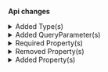 **Api changes**

<details>
<summary>Added Type(s)</summary>

- added type `PaymentTransactionInterfaceIdSetMessage`
- added type `PaymentTransactionInterfaceIdSetMessagePayload`
- added type `PaymentSetTransactionInterfaceIdAction`
- added type `DiscountCombinationMode`
- added type `DiscountsConfiguration`
- added type `ProjectSetDiscountsConfigurationAction`
- added type `SearchFuzzyExpression`
- added type `SearchFuzzyValue`
</details>

<details>
<summary>Added QueryParameter(s)</summary>

- added query parameter `filter[attributes]` to method `get /{projectKey}/product-projections`
- added query parameter `filter[attributes]` to method `get /{projectKey}/product-projections/key={key}`
- added query parameter `filter[attributes]` to method `get /{projectKey}/product-projections/{ID}`
- added query parameter `filter[attributes]` to method `get /{projectKey}/in-store/key={storeKey}/product-projections/key={key}`
- added query parameter `filter[attributes]` to method `get /{projectKey}/in-store/key={storeKey}/product-projections/{ID}`
</details>

<details>
<summary>Required Property(s)</summary>

- changed property `variantSelection` of type `ProductSelectionProductAddedMessage` to be optional
- changed property `variantExclusion` of type `ProductSelectionProductExcludedMessage` to be optional
- changed property `oldVariantExclusion` of type `ProductSelectionVariantExclusionChangedMessage` to be optional
- changed property `newVariantExclusion` of type `ProductSelectionVariantExclusionChangedMessage` to be optional
- changed property `oldVariantSelection` of type `ProductSelectionVariantSelectionChangedMessage` to be optional
- changed property `newVariantSelection` of type `ProductSelectionVariantSelectionChangedMessage` to be optional
- changed property `variantSelection` of type `ProductSelectionProductAddedMessagePayload` to be optional
- changed property `variantExclusion` of type `ProductSelectionProductExcludedMessagePayload` to be optional
- changed property `oldVariantExclusion` of type `ProductSelectionVariantExclusionChangedMessagePayload` to be optional
- changed property `newVariantExclusion` of type `ProductSelectionVariantExclusionChangedMessagePayload` to be optional
- changed property `oldVariantSelection` of type `ProductSelectionVariantSelectionChangedMessagePayload` to be optional
- changed property `newVariantSelection` of type `ProductSelectionVariantSelectionChangedMessagePayload` to be optional
- changed property `startsAt` of type `RecurringOrderDraft` to be optional
</details>

<details>
<summary>Removed Property(s)</summary>

- :warning: removed property `skipConfiguration` from type `RecurringOrderSetOrderSkipConfigurationAction`
</details>

<details>
<summary>Added Property(s)</summary>

- added property `applicationMode` to type `CartDiscountValueRelative`
- added property `applicationMode` to type `CartDiscountValueRelativeDraft`
- added property `interfaceId` to type `MyTransactionDraft`
- added property `interfaceId` to type `Transaction`
- added property `interfaceId` to type `TransactionDraft`
- added property `discounts` to type `Project`
- added property `skipConfigurationInputDraft` to type `RecurringOrderSetOrderSkipConfigurationAction`
</details>
